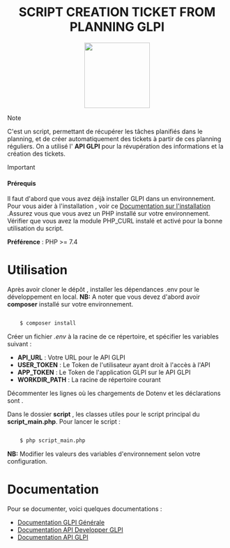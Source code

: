 <h1 align="center">SCRIPT CREATION TICKET FROM PLANNING GLPI</h1>
<div align="center"> 
    <img src="https://glpi-project.org/wp-content/uploads/GLPI_Logo-color.png" width="150px"/>
</div>

> [!NOTE]
> C'est un script, permettant de récupérer les tâches planifiés dans le planning, et de créer automatiquement des tickets à partir de ces planning réguliers. On a utilisé l' **API GLPI** pour la révupération des informations et la création des tickets.


> [!IMPORTANT]
> #### Prérequis
> Il faut d'abord que vous avez déjà installer GLPI dans un environnement. Pour vous aider à l'installation , voir ce [Documentation sur l'installation](https://glpi-install.readthedocs.io/fr/latest/install/index.html) .Assurez vous que vous avez un PHP installé sur votre environnement. Vérifier que vous avez la module PHP_CURL instalé et activé pour la bonne utilisation du script.

**Préférence** : PHP >= 7.4

# Utilisation

Après avoir cloner le dépôt , installer les dépendances .env pour le développement en local.
**NB:** A noter que vous devez d'abord avoir **composer** installé sur votre environnement.

```bash

    $ composer install

```
Créer un fichier *.env* à la racine de ce répertoire, et spécifier les variables suivant :

- **API_URL** : Votre URL pour le API GLPI
- **USER_TOKEN** : Le Token de l'utilisateur ayant droit à l'accès à l'API
- **APP_TOKEN** : Le Token de l'application GLPI sur le API GLPI
- **WORKDIR_PATH** : La racine de répertoire courant

Décommenter les lignes où les chargements de Dotenv et les déclarations sont . 

Dans le dossier **script** , les classes utiles pour le script principal du **script_main.php**. Pour lancer le script :

```bash

    $ php script_main.php

```    

**NB:** Modifier les valeurs des variables d'environnement selon votre configuration.

# Documentation

Pour se documenter, voici quelques documentations :

- [Documentation GLPI Générale](https://glpi-project.org/documentation/)  
- [Documentation API Developper GLPI](https://glpi-developer-documentation.readthedocs.io/en/master/devapi/index.html)  
- [Documentation API GLPI](https://glpi-user-documentation.readthedocs.io/fr/latest/modules/configuration/general/api.html)  
